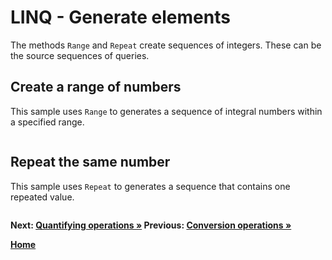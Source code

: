 # LINQ - Generate elements

The methods `Range` and `Repeat` create sequences of integers. These can be the source sequences of queries.

## Create a range of numbers

This sample uses `Range` to generates a sequence of integral numbers within a specified range.

``` cs --region generate-range --source-file ../src/Generators.cs --project ../src/Try101LinqSamples.csproj
```

## Repeat the same number

This sample uses `Repeat` to generates a sequence that contains one repeated value.

``` cs --region generate-repeat --source-file ../src/Generators.cs --project ../src/Try101LinqSamples.csproj
```

**Next: [Quantifying operations &raquo;](./quantifiers.md) Previous:  [Conversion operations &raquo;](./conversions.md)**

**[Home](../README.md)**
